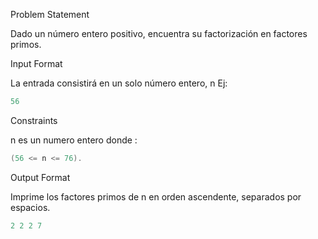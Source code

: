 Problem Statement

Dado un número entero positivo, encuentra su factorización en factores primos.

Input Format

La entrada consistirá en un solo número entero, n Ej:

```c
56
```

Constraints

n es un numero entero donde :

```c
(56 <= n <= 76).
```

Output Format

Imprime los factores primos de n en orden ascendente, separados por espacios.

```c
2 2 2 7
``` 
